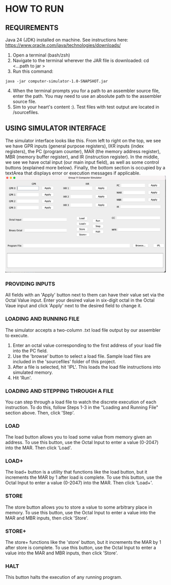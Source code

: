 # HOW TO RUN

## REQUIREMENTS ##
Java 24 (JDK) installed on machine. See instructions here: https://www.oracle.com/java/technologies/downloads/

1. Open a terminal (bash/zsh)
2. Navigate to the terminal wherever the JAR file is downloaded: cd <...path to jar >
3. Run this command: 

 ```shell
 java -jar computer-simulator-1.0-SNAPSHOT.jar
 ```
4. When the terminal prompts you for a path to an assembler source file, enter the path. You may need to use an absolute path to the assembler source file.
5. Sim to your heart's content :). Test files with test output are located in /sourcefiles.

## USING SIMULATOR INTERFACE ##
The simulator interface looks like this. From left to right on the top, we see we have GPR inputs (general purpose registers), IXR inputs (index registers), the PC (program counter), 
MAR (the memory address register), MBR (memory buffer register), and IR (instruction register). In the middle, we see we have octal input (our main input field), as well as some control buttons (explained more below). Finally, the bottom section is occupied by a textArea that displays error or execution messages if applicable.
![simulator](image.png)

### PROVIDING INPUTS ###
All fields with an 'Apply' button next to them can have their value set via the Octal Value input. Enter your desired value in six-digit octal in the Octal Vaue input and click 'Apply' next to the desired field to change it.

### LOADING AND RUNNING FILE ###
The simulator accepts a two-column .txt load file output by our assembler to execute. 
1. Enter an octal value corresponding to the first address of your load file into the PC field.
2. Use the 'browse' button to select a load file. Sample load files are included in the 'sourcefiles' folder of this project.
3. After a file is selected, hit 'IPL'. This loads the load file instructions into simulated memory.
4. Hit 'Run'.

### LOADING AND STEPPING THROUGH A FILE ###
You can step through a load file to watch the discrete execution of each instruction. To do this,
follow Steps 1-3 in the "Loading and Running File" section above. Then, click 'Step'.

### LOAD ###
The load button allows you to load some value from memory given an address. To use this button, use the Octal Input to enter a value (0-2047) into the MAR. Then click 'Load'.

### LOAD+ ###
The load+ button is a utility that functions like the load button, but it increments the MAR by 1 after load is complete. To use this button, use the Octal Input to enter a value (0-2047) into the MAR. Then click 'Load+'.

### STORE ###
The store button allows you to store a value to some arbitrary place in memory. To use this button, use the Octal Input to enter a value into the MAR and MBR inputs, then click 'Store'.

### STORE+ ###
The store+ functions like the 'store' button, but it increments the MAR by 1 after store is complete. To use this button, use the Octal Input to enter a value into the MAR and MBR inputs, then click 'Store'.

### HALT ###
This button halts the execution of any running program.






